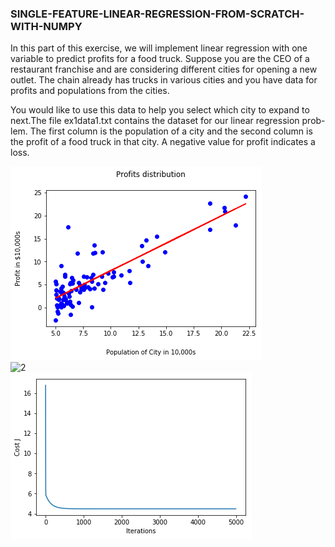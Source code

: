 ### SINGLE-FEATURE-LINEAR-REGRESSION-FROM-SCRATCH-WITH-NUMPY

<p>In this part of this exercise, we will implement linear regression with one variable to predict profits for a food truck. Suppose you are the CEO of a restaurant franchise and are considering different cities for opening a new outlet. The chain already has trucks in various cities and you have data for profits and populations from the cities.</p>

<p>You would like to use this data to help you select which city to expand
to next.The file ex1data1.txt contains the dataset for our linear regression prob-
lem. The first column is the population of a city and the second column is
the profit of a food truck in that city. A negative value for profit indicates a
loss.</p>

![1](https://github.com/bheemnitd/SINGLE-FEATURE-LINEAR-REGRESSION-FROM-SCRATCH-WITH-NUMPY/blob/master/images/download.png)<br>
![2](https://github.com/bheemnitd/SINGLE-FEATURE-LINEAR-REGRESSION-FROM-SCRATCH-WITH-NUMPY/blob/master/images/download1.png)<br>
![3](https://github.com/bheemnitd/SINGLE-FEATURE-LINEAR-REGRESSION-FROM-SCRATCH-WITH-NUMPY/blob/master/images/download2.png)
